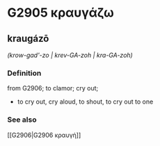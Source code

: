 # G2905 κραυγάζω

## kraugázō

_(krow-gad'-zo | krev-GA-zoh | kra-GA-zoh)_

### Definition

from G2906; to clamor; cry out; 

- to cry out, cry aloud, to shout, to cry out to one

### See also

[[G2906|G2906 κραυγή]]
